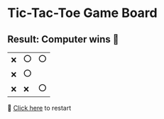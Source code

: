 # Tic-Tac-Toe Game Board
## Result: Computer wins 🤖
|   |   |   |
|---|---|---|
|❌ |⭕ |⭕ |
|❌ |⭕ |  |
|❌ |❌ |⭕ |

🔄 [Click here](EEEEEEEEE.md) to restart